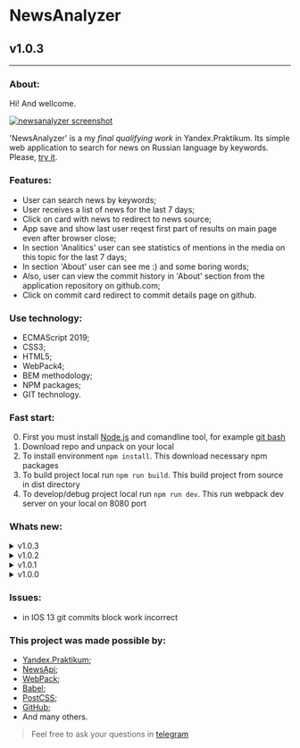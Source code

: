 # NewsAnalyzer
## v1.0.3
---
  
### About:

Hi! And wellcome. 

[![newsanalyzer screenshot](https://pictures.s3.yandex.net/resources/Snimok_ekrana_2019-10-11_v_15.05.22_1570795557.png "github.io/newsanalyzer")](https://frontandrew.github.io/newsanalyzer/)

'NewsAnalyzer' is a my _final qualifying work_ in Yandex.Praktikum. Its simple web application to search for news on Russian language by keywords. Please, [try it](https://frontandrew.github.io/newsanalyzer/).

### Features:

- User can search news by keywords;
- User receives a list of news for the last 7 days;
- Click on card with news to redirect to news source;
- App save and show last user reqest first part of results on main page even after browser close;
- In section 'Analitics' user can see statistics of mentions in the media on this topic for the last 7 days;
- In section 'About' user can see me :) and some boring words;
- Also, user can view the commit history in 'About' section from the application repository on github.com;
- Click on commit card redirect to commit details page on github.

### Use technology:

- ECMAScript 2019;
- CSS3;
- HTML5;
- WebPack4;
- BEM methodology;
- NPM paсkages;
- GIT technology.

### Fast start:

0. First you must install [Node.js](https://nodejs.org/en/) and comandline tool, for example [git bash](https://git-scm.com/downloads)
1. Download repo and unpack on your local
2. To install environment `npm install`. This download necessary npm packages
3. To build project local run `npm run build`. This build project from source in dist directory
4. To develop/debug project local run `npm run dev`. This run webpack dev server on your local on 8080 port

### Whats new:

<details>
    <summary>v1.0.3</summary>
    <li>Fixed bug with incorrect links from NesApi</li>
    <li>>Supplemented readme file</li>
</details>

<details>
    <summary>v1.0.2</summary>
    <li>Parameters now passed to modules as objects</li>
    <li>The passed DOM elements are stored in a new object in a file with constants</li>
    <li>Updated content of 'Features' section in readme</li>
</details>

<details>
    <summary>v1.0.1</summary>
    <li>New way to store news data in storage</li>
    <li>New way to store histogram data in storage</li>
    <li>New brakepoints to News block to better user experience</li>
    <li>Finded and fixed bug with over flow text in git cards</li>
    <li>Updated structure of 'Whats new' section in readme</li>
</details>

<details>
    <summary>v1.0.0</summary>
    <li>All functions now is worked</li>
</details>

### Issues:

- in IOS 13 git commits block work incorrect

### This project was made possible by:

* [Yandex.Praktikum](https://praktikum.yandex.ru);
* [NewsApi](https://newsapi.org);
* [WebPack](https://webpack.js.org);
* [Babel](https://babeljs.io);
* [PostCSS](https://vk.com/postcss);
* [GitHub](http://github.com);
* And many others.

> Feel free to ask your questions in [telegram](https://t.me/frontandrew)